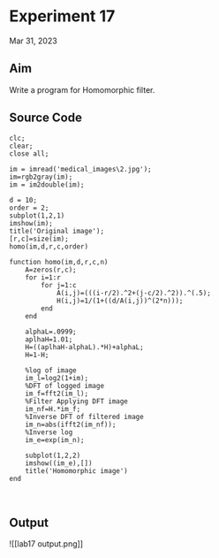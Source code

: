 # Experiment 17
Mar 31, 2023

## Aim
Write a program for Homomorphic filter.

## Source Code
```
clc;
clear;
close all;

im = imread('medical_images\2.jpg');
im=rgb2gray(im);
im = im2double(im);

d = 10;
order = 2;
subplot(1,2,1)
imshow(im);
title('Original image');
[r,c]=size(im);
homo(im,d,r,c,order)

function homo(im,d,r,c,n)
    A=zeros(r,c);
    for i=1:r
        for j=1:c
            A(i,j)=(((i-r/2).^2+(j-c/2).^2)).^(.5);
            H(i,j)=1/(1+((d/A(i,j))^(2*n)));
        end
    end
    
    alphaL=.0999;
    aplhaH=1.01;
    H=((aplhaH-alphaL).*H)+alphaL;
    H=1-H;
    
    %log of image
    im_l=log2(1+im);
    %DFT of logged image
    im_f=fft2(im_l);
    %Filter Applying DFT image
    im_nf=H.*im_f;
    %Inverse DFT of filtered image
    im_n=abs(ifft2(im_nf));
    %Inverse log 
    im_e=exp(im_n);
    
    subplot(1,2,2)
    imshow((im_e),[])
    title('Homomorphic image')
end
```
<div style="page-break-after: always; visibility: hidden">
\pagebreak
</div>

## Output
![[lab17 output.png]]
